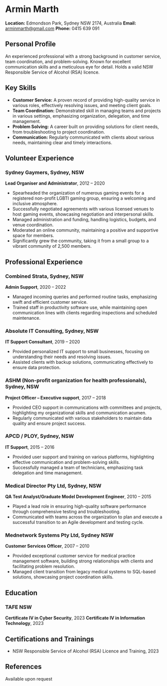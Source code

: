 # Armin Marth

**Location:** Edmondson Park, Sydney NSW 2174, Australia
**Email:** <arminmarth@gmail.com>
**Phone:** 0415 639 091

## Personal Profile

An experienced professional with a strong background in customer service, team coordination, and problem-solving. Known for excellent communication skills and a meticulous eye for detail. Holds a valid NSW Responsible Service of Alcohol (RSA) licence.

## Key Skills

- **Customer Service:** A proven record of providing high-quality service in various roles, effectively resolving issues, and meeting client goals.
- **Team Coordination:** Demonstrated skill in managing teams and projects in various settings, emphasizing organization, delegation, and time management.
- **Problem Solving:** A career built on providing solutions for client needs, from troubleshooting to project coordination.
- **Communication:** Regularly communicated with clients about various needs, maintaining clear and timely interactions.

## Volunteer Experience

### Sydney Gaymers, Sydney, NSW

**Lead Organiser and Administrator**, 2012 – 2020

- Spearheaded the organization of numerous gaming events for a registered non-profit LGBTI gaming group, ensuring a welcoming and inclusive atmosphere.
- Successfully negotiated agreements with various licensed venues to host gaming events, showcasing negotiation and interpersonal skills.
- Managed administration and funding, handling logistics, budgets, and venue coordination.
- Moderated an online community, maintaining a positive and supportive space for members.
- Significantly grew the community, taking it from a small group to a vibrant community of 2,500 members.

## Professional Experience

### Combined Strata, Sydney, NSW

**Admin Support**, 2020 – 2022

- Managed incoming queries and performed routine tasks, emphasizing swift and efficient customer service.
- Trained staff in productivity software use, while maintaining open communication lines with clients regarding inspections and scheduled maintenance.

### Absolute IT Consulting, Sydney, NSW

**IT Support Consultant**, 2019 – 2020

- Provided personalized IT support to small businesses, focusing on understanding their needs and resolving issues.
- Assisted clients with backup solutions, communicating effectively to ensure data protection.

### ASHM (Non-profit organization for health professionals), Sydney, NSW

**Project Officer – Executive support**, 2017 – 2018

- Provided CEO support in communications with committees and projects, highlighting my organizational skills and communication acumen.
- Regularly communicated with various stakeholders to maintain data quality and ensure project success.

### APCD / PLOY, Sydney, NSW

**IT Support**, 2015 – 2016

- Provided user support and training on various platforms, highlighting effective communication and problem-solving skills.
- Successfully managed a team of technicians, emphasizing task delegation and time management.

### Medical Director Pty Ltd, Sydney, NSW

**QA Test Analyst/Graduate Model Development Engineer**, 2010 – 2015

- Played a lead role in ensuring high-quality software performance through comprehensive testing and troubleshooting.
- Communicated with teams across the organization to plan and execute a successful transition to an Agile development and testing cycle.

### Mednetwork Systems Pty Ltd, Sydney NSW

**Customer Services Officer**, 2007 – 2010

- Provided exceptional customer service for medical practice management software, building strong relationships with clients and facilitating problem resolution.
- Managed client transition from legacy medical systems to SQL-based solutions, showcasing project coordination skills.

## Education

### TAFE NSW

**Certificate IV in Cyber Security**, 2023
**Certificate IV in Information Technology**, 2023

## Certifications and Trainings

- NSW Responsible Service of Alcohol (RSA) Licence and Training, 2023

## References

Available upon request
